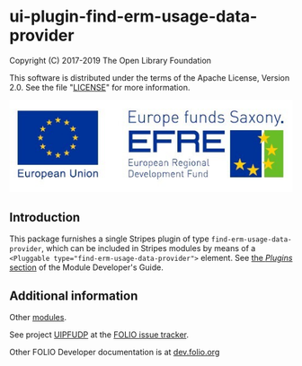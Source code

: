# ui-plugin-find-erm-usage-data-provider

Copyright (C) 2017-2019 The Open Library Foundation

This software is distributed under the terms of the Apache License,
Version 2.0. See the file "[LICENSE](LICENSE)" for more information.

![Development funded by European Regional Development Fund (EFRE)](EFRE_2015_quer_RGB_klein.jpg)

## Introduction

This package furnishes a single Stripes plugin of type `find-erm-usage-data-provider`,
which can be included in Stripes modules by means of a `<Pluggable
type="find-erm-usage-data-provider">` element. See [the *Plugins*
section](https://github.com/folio-org/stripes-core/blob/master/doc/dev-guide.md#plugins)
of the Module Developer's Guide.

## Additional information

Other [modules](https://dev.folio.org/source-code/#client-side).

See project [UIPFUDP](https://issues.folio.org/browse/UIPFUDP)
at the [FOLIO issue tracker](https://dev.folio.org/guidelines/issue-tracker/).

Other FOLIO Developer documentation is at [dev.folio.org](https://dev.folio.org/)
